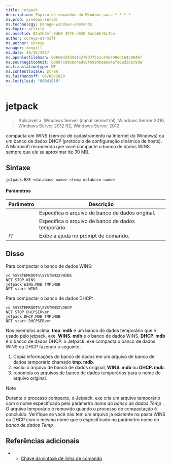 ```yaml
---
title: jetpack
description: Tópico de comandos do Windows para * * * *-
ms.prod: windows-server
ms.technology: manage-windows-commands
ms.topic: article
ms.assetid: 82a2b7ef-0db5-4575-a028-8acb0bf6c7ba
author: coreyp-at-msft
ms.author: coreyp
manager: dongill
ms.date: 10/16/2017
ms.openlocfilehash: 008e9dd4d41fe270d775b1c44d799dd16429046f
ms.sourcegitcommit: b00d7c8968c4adc8f699dbee694afe6ed36bc9de
ms.translationtype: MT
ms.contentlocale: pt-BR
ms.lasthandoff: 04/08/2020
ms.locfileid: "80841969"
---
```

# <a name="jetpack"></a>jetpack

>Aplicável a: Windows Server (canal semestral), Windows Server 2016, Windows Server 2012 R2, Windows Server 2012

compacta um WINS (serviço de cadastramento na Internet do Windows) ou um banco de dados DHCP (protocolo de configuração dinâmica de hosts). A Microsoft recomenda que você compacte o banco de dados WINS sempre que ele se aproximar de 30 MB. 

## <a name="syntax"></a>Sintaxe
```
jetpack.EXE <database name> <temp database name>
```

#### <a name="parameters"></a>Parâmetros
|Parâmetro|Descrição|
|-------|--------|
|<database name>|Especifica o arquivo de banco de dados original.|
|<temp database name>|Especifica o arquivo de banco de dados temporário.|
|/?|Exibe a ajuda no prompt de comando.|

## <a name="examples"></a><a name=BKMK_Examples></a>Disso
Para compactar o banco de dados WINS:
```
cd %SYSTEMROOT%\SYSTEM32\WINS
NET STOP WINS
jetpack WINS.MDB TMP.MDB
NET start WINS
```
Para compactar o banco de dados DHCP:
```
cd %SYSTEMROOT%\SYSTEM32\DHCP
NET STOP DHCPSERver
jetpack DHCP.MDB TMP.MDB
NET start DHCPSERver
```
Nos exemplos acima, **tmp. mdb** é um banco de dados temporário que é usado pelo jetpack. exe. **WINS. mdb** é o banco de dados WINS. **DHCP. mdb** é o banco de dados DHCP.
o Jetpack. exe compacta o banco de dados WINS ou DHCP fazendo o seguinte:
1.  Copia informações do banco de dados em um arquivo de banco de dados temporário chamado **tmp. mdb**.
2.  exclui o arquivo de banco de dados original, **WINS. mdb** ou **DHCP. mdb**.
3.  renomeia os arquivos de banco de dados temporários para o nome de arquivo original.

> [!NOTE]
> Durante o processo compacto, o Jetpack. exe cria um arquivo temporário com o nome especificado pelo parâmetro *nome do banco de dados Temp* . O arquivo temporário é removido quando o processo de compactação é concluído. Verifique se você não tem um arquivo já existente na pasta WINS ou DHCP com o mesmo nome que o especificado no parâmetro nome do *banco de dados Temp* .

## <a name="additional-references"></a>Referências adicionais
-   - [Chave da sintaxe de linha de comando](command-line-syntax-key.md)

